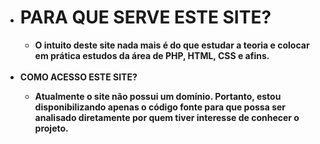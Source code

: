 <ul>
    <li>
        <h1>PARA QUE SERVE ESTE SITE?</h1>
    </li>
    <ul>
        <li>
            <strong>O intuito deste site nada mais é do que estudar a teoria e colocar em prática estudos da área de PHP, HTML, CSS e afins.</strong>
        </li>
    </ul>
    <br>
    <li>
        <strong>COMO ACESSO ESTE SITE?</strong>
    </li>
    <ul>
        <li>
            <strong>Atualmente o site não possui um domínio. Portanto, estou disponibilizando apenas o código fonte para que possa ser analisado diretamente por quem tiver interesse de conhecer o projeto.</strong>
        </li>
    </ul>
</ul>

